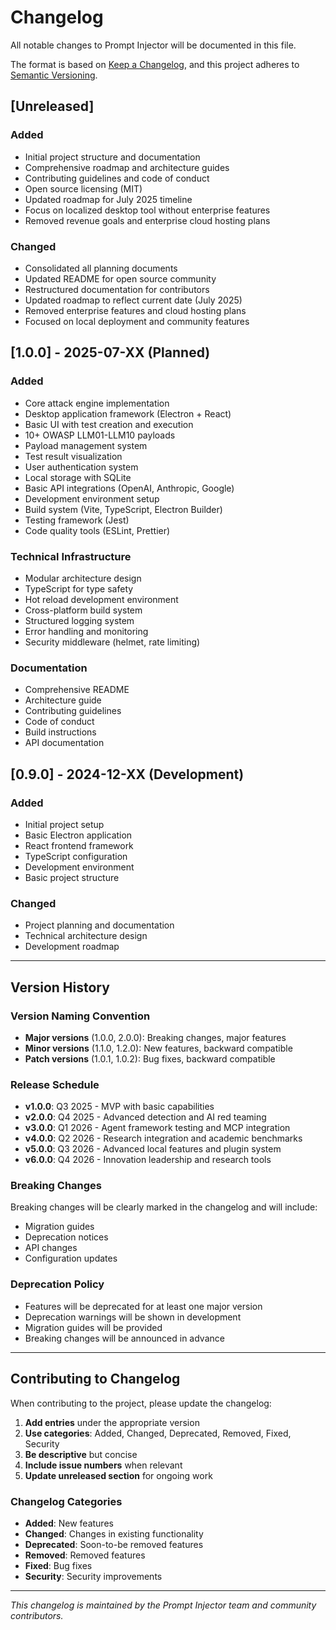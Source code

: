 # Changelog

All notable changes to Prompt Injector will be documented in this file.

The format is based on [Keep a Changelog](https://keepachangelog.com/en/1.0.0/),
and this project adheres to [Semantic Versioning](https://semver.org/spec/v2.0.0.html).

## [Unreleased]

### Added
- Initial project structure and documentation
- Comprehensive roadmap and architecture guides
- Contributing guidelines and code of conduct
- Open source licensing (MIT)
- Updated roadmap for July 2025 timeline
- Focus on localized desktop tool without enterprise features
- Removed revenue goals and enterprise cloud hosting plans

### Changed
- Consolidated all planning documents
- Updated README for open source community
- Restructured documentation for contributors
- Updated roadmap to reflect current date (July 2025)
- Removed enterprise features and cloud hosting plans
- Focused on local deployment and community features

## [1.0.0] - 2025-07-XX (Planned)

### Added
- Core attack engine implementation
- Desktop application framework (Electron + React)
- Basic UI with test creation and execution
- 10+ OWASP LLM01-LLM10 payloads
- Payload management system
- Test result visualization
- User authentication system
- Local storage with SQLite
- Basic API integrations (OpenAI, Anthropic, Google)
- Development environment setup
- Build system (Vite, TypeScript, Electron Builder)
- Testing framework (Jest)
- Code quality tools (ESLint, Prettier)

### Technical Infrastructure
- Modular architecture design
- TypeScript for type safety
- Hot reload development environment
- Cross-platform build system
- Structured logging system
- Error handling and monitoring
- Security middleware (helmet, rate limiting)

### Documentation
- Comprehensive README
- Architecture guide
- Contributing guidelines
- Code of conduct
- Build instructions
- API documentation

## [0.9.0] - 2024-12-XX (Development)

### Added
- Initial project setup
- Basic Electron application
- React frontend framework
- TypeScript configuration
- Development environment
- Basic project structure

### Changed
- Project planning and documentation
- Technical architecture design
- Development roadmap

---

## Version History

### Version Naming Convention
- **Major versions** (1.0.0, 2.0.0): Breaking changes, major features
- **Minor versions** (1.1.0, 1.2.0): New features, backward compatible
- **Patch versions** (1.0.1, 1.0.2): Bug fixes, backward compatible

### Release Schedule
- **v1.0.0**: Q3 2025 - MVP with basic capabilities
- **v2.0.0**: Q4 2025 - Advanced detection and AI red teaming
- **v3.0.0**: Q1 2026 - Agent framework testing and MCP integration
- **v4.0.0**: Q2 2026 - Research integration and academic benchmarks
- **v5.0.0**: Q3 2026 - Advanced local features and plugin system
- **v6.0.0**: Q4 2026 - Innovation leadership and research tools

### Breaking Changes
Breaking changes will be clearly marked in the changelog and will include:
- Migration guides
- Deprecation notices
- API changes
- Configuration updates

### Deprecation Policy
- Features will be deprecated for at least one major version
- Deprecation warnings will be shown in development
- Migration guides will be provided
- Breaking changes will be announced in advance

---

## Contributing to Changelog

When contributing to the project, please update the changelog:

1. **Add entries** under the appropriate version
2. **Use categories**: Added, Changed, Deprecated, Removed, Fixed, Security
3. **Be descriptive** but concise
4. **Include issue numbers** when relevant
5. **Update unreleased section** for ongoing work

### Changelog Categories
- **Added**: New features
- **Changed**: Changes in existing functionality
- **Deprecated**: Soon-to-be removed features
- **Removed**: Removed features
- **Fixed**: Bug fixes
- **Security**: Security improvements

---

*This changelog is maintained by the Prompt Injector team and community contributors.* 